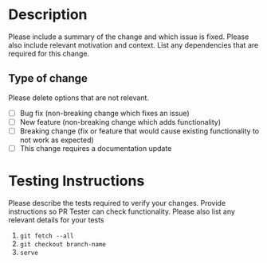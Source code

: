 # Description
Please include a summary of the change and which issue is fixed. Please also include relevant motivation and context. List any dependencies that are required for this change.
## Type of change
Please delete options that are not relevant.
- [ ] Bug fix (non-breaking change which fixes an issue)
- [ ] New feature (non-breaking change which adds functionality)
- [ ] Breaking change (fix or feature that would cause existing functionality to not work as expected)
- [ ] This change requires a documentation update
# Testing Instructions
Please describe the tests required to verify your changes. Provide instructions so PR Tester can check functionality. Please also list any relevant details for your tests
1. `git fetch --all`
1. `git checkout branch-name`
1. `serve`
